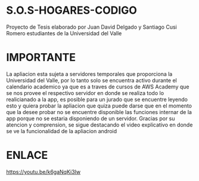 # S.O.S-HOGARES-CODIGO
 Proyecto de Tesis elaborado por Juan David Delgado y Santiago Cusi Romero estudiantes de la Universidad del Valle
# IMPORTANTE
La apliacion esta sujeta a servidores temporales que proporciona la Universidad del Valle, por lo tanto solo se encuentra activo durante el calendario academico ya que es a traves de cursos de AWS Academy que se nos provee el respectivo servidor en donde se realiza todo lo realicianado a la app, es posible para un jurado que se encuentre leyendo esto y quiera probar la apliacion que quiza puede darse que en el momento que la desee probar no se encuentre disponible las funciones internar de la app porque no se estaria disponiendo de un servidor. Gracias por su atencion y comprension, se sigue destacando el video explicativo en donde se ve la funcionalidad de la apliacion android
# ENLACE
https://youtu.be/k6gaNqKi3Iw

